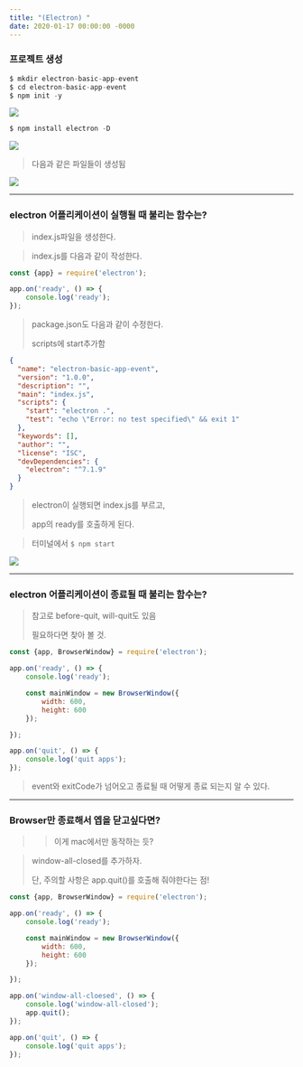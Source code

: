 ```yaml
---
title: "(Electron) "
date: 2020-01-17 00:00:00 -0000
---
```


### 프로젝트 생성

```s
$ mkdir electron-basic-app-event
$ cd electron-basic-app-event
$ npm init -y
```

![](/file/image/E2-1_Image_01.png)

```s
$ npm install electron -D
```

![](/file/image/E2-1_Image_02.png)

> 다음과 같은 파일들이 생성됨

![](/file/image/E2-1_Image_03.png)

---

### electron 어플리케이션이 실행될 때 불리는 함수는?

> index.js파일을 생성한다.

> index.js를 다음과 같이 작성한다.

```js
const {app} = require('electron');

app.on('ready', () => {
    console.log('ready');
});
```

> package.json도 다음과 같이 수정한다.
>
> scripts에 start추가함

```json
{
  "name": "electron-basic-app-event",
  "version": "1.0.0",
  "description": "",
  "main": "index.js",
  "scripts": {
    "start": "electron .",
    "test": "echo \"Error: no test specified\" && exit 1"
  },
  "keywords": [],
  "author": "",
  "license": "ISC",
  "devDependencies": {
    "electron": "^7.1.9"
  }
}
```

> electron이 실행되면 index.js를 부르고, 
>
> app의 ready를 호출하게 된다.

> 터미널에서 `$ npm start`

![](/file/image/E2-1_Image_04.png)

---

### electron 어플리케이션이 종료될 때 불리는 함수는?

> 참고로 before-quit, will-quit도 있음
>
> 필요하다면 찾아 볼 것.

```js
const {app, BrowserWindow} = require('electron');

app.on('ready', () => {
    console.log('ready');

    const mainWindow = new BrowserWindow({
        width: 600,
        height: 600
    });

});

app.on('quit', () => {
    console.log('quit apps');
});
```

> event와 exitCode가 넘어오고 종료될 때 어떻게 종료 되는지 알 수 있다.

---

### Browser만 종료해서 엡을 닫고싶다면?

> > 이게 mac에서만 동작하는 듯?

> window-all-closed를 추가하자.
>
> 단, 주의할 사항은 app.quit()를 호출해 줘야한다는 점!

```js
const {app, BrowserWindow} = require('electron');

app.on('ready', () => {
    console.log('ready');

    const mainWindow = new BrowserWindow({
        width: 600,
        height: 600
    });

});

app.on('window-all-cloesed', () => {
    console.log('window-all-closed');
    app.quit();
});

app.on('quit', () => {
    console.log('quit apps');
});
```